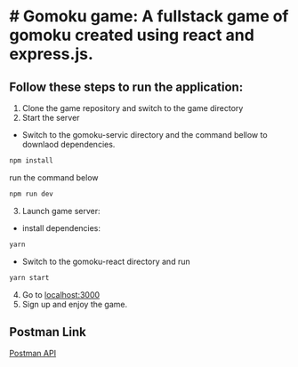 # # Gomoku game: A fullstack game of gomoku created using react and express.js.

## Follow these steps to run the application:

1. Clone the game repository and switch to the game directory
2. Start the server
- Switch to the gomoku-servic directory and the command bellow to downlaod dependencies.
```bash
npm install
```
run the command below
```bash
npm run dev
```
3. Launch game server:
- install dependencies:
```bash
yarn
```
- Switch to the gomoku-react directory and run
```bash 
yarn start
``` 
4. Go to [localhost:3000](http://localhost:3000)
5. Sign up and enjoy the game.

## Postman Link
[Postman API](https://www.postman.com/fozoka/workspace/gomoku/collection/29494811-c239cc7e-26f2-4c9c-997e-aafc3f838996?action=share&creator=29494811)